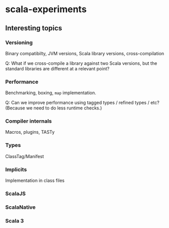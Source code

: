 # scala-experiments

## Interesting topics

### Versioning

Binary compatibilty, JVM versions, Scala library versions, cross-compilation

Q: What if we cross-compile a library against two Scala versions, but the standard libraries are different at a relevant point?

### Performance

Benchmarking, boxing, `map` implementation.

Q: Can we improve performance using tagged types / refined types / etc? (Because we need to do less runtime checks.)

### Compiler internals

Macros, plugins, TASTy

### Types

ClassTag/Manifest

### Implicits

Implementation in class files

### ScalaJS

### ScalaNative

### Scala 3